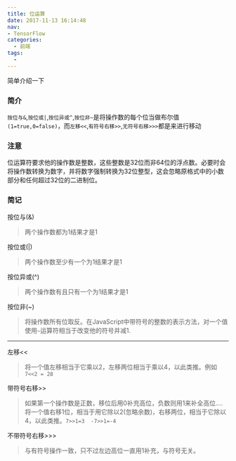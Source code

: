 ```yaml
---
title: 位运算
date: 2017-11-13 16:14:48
nav:
- TensorFlow
categories:
  - 前端
tags:
  - 
---
```

简单介绍一下 
<!--more-->

### 简介
`按位与&`,`按位或|`,`按位异或^`,`按位非~`是将操作数的每个位当做布尔值`(1=true,0=false)`，而`左移<<`,`有符号右移>>`,`无符号右移>>>`都是来进行移动

### 注意

位运算符要求他的操作数是整数，这些整数是32位而非64位的浮点数。必要时会将操作数转换为数字，并将数字强制转换为32位整型，这会忽略原格式中的小数部分和任何超过32位的二进制位。

### 简记

按位与(&)

> 两个操作数都为1结果才是1

按位或(|)

> 两个操作数至少有一个为1结果才是1

按位异或(^)

> 两个操作数有且只有一个为1结果才是1

按位非(~)

> 将操作数所有位取反。在JavaScript中带符号的整数的表示方法，对一个值使用`~`运算符相当于改变他的符号并减1.

*****

左移<<

> 将一个值左移相当于它乘以2，左移两位相当于乘以4，以此类推。例如`7<<2 = 28`

带符号右移>>

> 如果第一个操作数是正数，移位后用0补充高位，负数则用1来补全高位....将一个值右移1位，相当于用它除以2(忽略余数)，右移两位，相当于它除以4，以此类推。`7>>1=3  -7>>1=-4`

不带符号右移>>>

> 与有符号操作一致，只不过左边高位一直用1补充，与符号无关。


